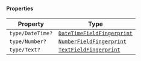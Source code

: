 #### Properties

| Property                                   | Type                                                      |
| ------------------------------------------ | --------------------------------------------------------- |
| <a id="typedatetime"></a> `type/DateTime?` | [`DateTimeFieldFingerprint`](DateTimeFieldFingerprint.md) |
| <a id="typenumber"></a> `type/Number?`     | [`NumberFieldFingerprint`](NumberFieldFingerprint.md)     |
| <a id="typetext"></a> `type/Text?`         | [`TextFieldFingerprint`](TextFieldFingerprint.md)         |
